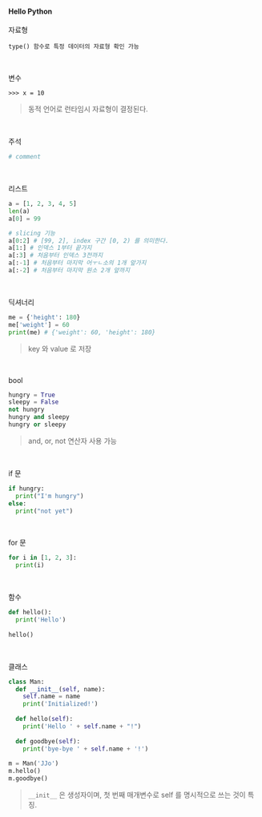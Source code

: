 #### Hello Python



자료형

```
type() 함수로 특정 데이터의 자료형 확인 가능
```

<br>

변수

```
>>> x = 10
```

> 동적 언어로 런타임시 자료형이 결정된다.

<br>

주석

```python
# comment
```

<br>

리스트

```python
a = [1, 2, 3, 4, 5]
len(a)
a[0] = 99

# slicing 기능
a[0:2] # [99, 2], index 구간 [0, 2) 를 의미한다.
a[1:] # 인덱스 1부터 끝가지
a[:3] # 처음부터 인덱스 3전까지
a[:-1] # 처음부터 마지막 어ㅜㄴ소의 1개 앞가지
a[:-2] # 처음부터 마지막 원소 2개 앞까지
```

<br>

딕셔너리

```python
me = {'height': 180}
me['weight'] = 60
print(me) # {'weight': 60, 'height': 180}
```

> key 와 value 로 저장

<br>

bool

```python
hungry = True
sleepy = False
not hungry
hungry and sleepy
hungry or sleepy
```

> and, or, not 연산자 사용 가능

<br>

if 문

```python
if hungry:
  print("I'm hungry")
else:
  print("not yet")
```

<br>

for 문

```python
for i in [1, 2, 3]:
  print(i)
```

<br>

함수

```python
def hello():
  print('Hello')
  
hello()
```

<br>

클래스

```python
class Man:
  def __init__(self, name):
    self.name = name
    print('Initialized!')
    
  def hello(self):
    print('Hello ' + self.name + "!")
    
  def goodbye(self):
    print('bye-bye ' + self.name + '!')
    
m = Man('JJo')
m.hello()
m.goodbye()
```

> `__init__` 은 생성자이며, 첫 번째 매개변수로 self 를 명시적으로 쓰는 것이 특징.

